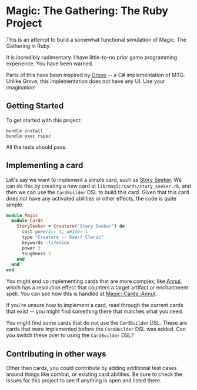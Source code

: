 # Magic: The Gathering: The Ruby Project

This is an attempt to build a somewhat functional simulation of Magic: The Gathering in Ruby.

It is incredibly rudimentary. I have little-to-no prior game programming experience. You have been warned.

Parts of this have been inspired by [Grove](https://github.com/pinky39/grove) -- a C# implementation of MTG. Unlike Grove, this implementation does not have any UI. Use your imagination!

## Getting Started

To get started with this project:

```
bundle install
bundle exec rspec
```

All the tests should pass.

## Implementing a card

Let's say we want to implement a simple card, such as [Story Seeker](https://scryfall.com/card/khm/34/story-seeker). We can do this by creating a new card at `lib/magic/cards/story_seeker.rb`, and then we can use the `CardBuilder` DSL to build this card. Given that this card does not have any activated abilities or other effects, the code is quite simple:

```ruby
module Magic
  module Cards
    StorySeeker = Creature("Story Seeker") do
      cost generic: 1, white: 1
      type "Creature -- Dwarf Cleric"
      keywords :lifelink
      power 2
      toughness 2
    end
  end
end
```

You might end up implementing cards that are more complex, like [Annul](https://scryfall.com/card/khm/42/annul), which has a resolution effect that counters a target artifact or enchantment spell. You can see how this is handled at [Magic::Cards::Annul](lib/magic/cards/annul.rb).

If you're unsure how to implement a card, read through the current cards that exist -- you might find something there that matches what you need.

You might find some cards that do not use the `CardBuilder` DSL. These are cards that were implemented before the `CardBuilder` DSL was added. Can you switch these over to using the `CardBuilder` DSL?

## Contributing in other ways

Other than cards, you could contribute by adding additional test cases around things like combat, or existing card abilities. Be sure to check the Issues for this project to see if anything is open and listed there.
